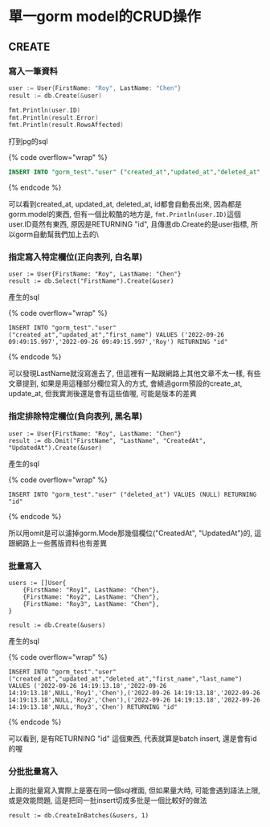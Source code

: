 # 單一gorm model的CRUD操作

## CREATE

### 寫入一筆資料

```go
user := User{FirstName: "Roy", LastName: "Chen"}
result := db.Create(&user)

fmt.Println(user.ID)
fmt.Println(result.Error)
fmt.Println(result.RowsAffected)
```

打到pg的sql

{% code overflow="wrap" %}
```sql
INSERT INTO "gorm_test"."user" ("created_at","updated_at","deleted_at","first_name","last_name") VALUES ('2022-09-19 11:40:02.125','2022-09-19 11:40:02.125',NULL,'Roy','Chen') RETURNING "id"
```
{% endcode %}

可以看到created\_at, updated\_at, deleted\_at, id都會自動長出來, 因為都是gorm.model的東西, 但有一個比較酷的地方是, `fmt.Println(user.ID)`這個user.ID竟然有東西, 原因是RETURNING "id", 且傳進db.Create的是user指標, 所以gorm自動幫我們加上去的\


### 指定寫入特定欄位(正向表列, 白名單)

```
user := User{FirstName: "Roy", LastName: "Chen"}
result := db.Select("FirstName").Create(&user)
```

產生的sql

{% code overflow="wrap" %}
```
INSERT INTO "gorm_test"."user" ("created_at","updated_at","first_name") VALUES ('2022-09-26 09:49:15.997','2022-09-26 09:49:15.997','Roy') RETURNING "id"
```
{% endcode %}

可以發現LastName就沒寫進去了, 但這裡有一點跟網路上其他文章不太一樣, 有些文章提到, 如果是用這種部分欄位寫入的方式, 會繞過gorm預設的create\_at, update\_at, 但我實測後還是會有這些值喔, 可能是版本的差異

### 指定排除特定欄位(負向表列, 黑名單)

```
user := User{FirstName: "Roy", LastName: "Chen"}
result := db.Omit("FirstName", "LastName", "CreatedAt", "UpdatedAt").Create(&user)
```

產生的sql

{% code overflow="wrap" %}
```
INSERT INTO "gorm_test"."user" ("deleted_at") VALUES (NULL) RETURNING "id"
```
{% endcode %}

所以用omit是可以濾掉gorm.Mode那幾個欄位("CreatedAt", "UpdatedAt")的, 這跟網路上一些舊版資料也有差異

### 批量寫入

```
users := []User{
	{FirstName: "Roy1", LastName: "Chen"},
	{FirstName: "Roy2", LastName: "Chen"},
	{FirstName: "Roy3", LastName: "Chen"},
}

result := db.Create(&users)
```

產生的sql

{% code overflow="wrap" %}
```
INSERT INTO "gorm_test"."user" ("created_at","updated_at","deleted_at","first_name","last_name") VALUES ('2022-09-26 14:19:13.18','2022-09-26 14:19:13.18',NULL,'Roy1','Chen'),('2022-09-26 14:19:13.18','2022-09-26 14:19:13.18',NULL,'Roy2','Chen'),('2022-09-26 14:19:13.18','2022-09-26 14:19:13.18',NULL,'Roy3','Chen') RETURNING "id"
```
{% endcode %}

可以看到, 是有RETURNING "id" 這個東西, 代表就算是batch insert, 還是會有id的喔

### 分批批量寫入

上面的批量寫入實際上是塞在同一個sql裡面, 但如果量大時, 可能會遇到語法上限, 或是效能問題, 這是把同一批insert切成多批是一個比較好的做法

```
result := db.CreateInBatches(&users, 1)
```





